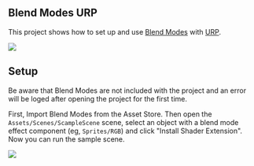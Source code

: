 ## Blend Modes URP

This project shows how to set up and use [Blend Modes](http://u3d.as/b9w) with [URP](https://unity.com/srp/universal-render-pipeline).

![](https://i.gyazo.com/f5fc2c64509e905738ae428dfee41ccb.png)

## Setup

Be aware that Blend Modes are not included with the project and an error will be loged after opening the project for the first time.

First, Import Blend Modes from the Asset Store. Then open the `Assets/Scenes/ScampleScene` scene, select an object with a blend mode effect component (eg, `Sprites/RGB`) and click "Install Shader Extension". Now you can run the sample scene.

![](https://i.gyazo.com/c6e849ed159965191b1301c50bf079c8.png)

